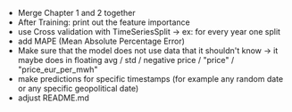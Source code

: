 
- Merge Chapter 1 and 2 together
- After Training: print out the feature importance
- use Cross validation with TimeSeriesSplit -> ex: for every year one split
- add MAPE (Mean Absolute Percentage Error)
- Make sure that the model does not use data that it shouldn't know -> it maybe does in floating avg / std / negative price / "price" / "price_eur_per_mwh"
- make predictions for specific timestamps (for example any random date or any specific geopolitical date)
- adjust README.md
